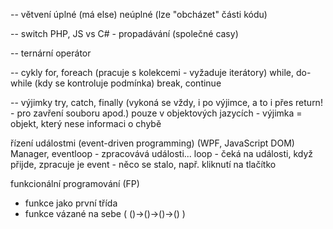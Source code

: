 -- větvení
úplné (má else)
neúplné (lze "obcházet" části kódu)

-- switch
PHP, JS vs C# - propadávání (společné casy)

-- ternární operátor


-- cykly
for, foreach (pracuje s kolekcemi - vyžaduje iterátory)
while, do-while (kdy se kontroluje podmínka)
break, continue


-- výjimky
try, catch, finally (vykoná se vždy, i po výjimce, a to i přes return! - pro zavření souboru apod.)
pouze v objektových jazycích - výjimka = objekt, který nese informaci o chybě




řízení událostmi (event-driven programming) (WPF, JavaScript DOM)
Manager, eventloop - zpracovává události... loop - čeká na události, když přijde, zpracuje je
event - něco se stalo, např. kliknutí na tlačítko



funkcionální programování (FP)
- funkce jako první třída
- funkce vázané na sebe ( ()->()->()->() )


